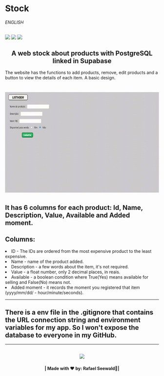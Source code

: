# Stock <h6>ENGLISH</h6>

<img src="https://img.shields.io/badge/PYTHON%20-%20darkblue"><img>
<img src="https://img.shields.io/badge/WEBSITE%20-%20darkred"><img>
<img src="https://img.shields.io/badge/SQL%20-%20green"><img>

<h2 align="center">A web stock about products with PostgreSQL linked in Supabase</h2>

The website has the functions to add products, remove, edit products and a button to view the details of each item.
A basic design.

<h1 align="center">
<img src="./gif.gif" width="840" height="330"></img>
</h1>

<h2>It has 6 columns for each product: Id, Name, Description, Value, Available and Added moment.</h2>

<h2>Columns:</h2>
<li>ID - The IDs are ordered from the most expensive product to the least expensive.</li>
<li>Name - name of the product added.</li>
<li>Description - a few words about the item, it's not required.</li>
<li>Value - a float number, only 2 decimal places, in reais.</li>
<li>Available - a boolean condition where True(Yes) means available for selling and False(No) means not.</li>
<li>Added moment - it records the moment you registered that item (yyyy/mm/dd/ - hour/minute/seconds).</li>

<hr>
<h2>There is a env file in the .gitignore that contains the URL connection string and environment variables for my app.
So I won't expose the database to everyone in my GitHub.</h2>
<hr>

<div align="center">
  <footer>
    <br>
    <a href="https://www.linkedin.com/in/rafael-vin%C3%ADcius-seewald-2341432b8/" target="_blank"><img src="https://img.shields.io/badge/LinkedIn-0077B5?style=for-the-badge&logo=linkedin&logoColor=white" target="_blank"></img></a>
    <h4>| Made with ❤️ by: Rafael Seewald👋|</h4>
  </footer>
</div>
